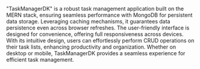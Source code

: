 
"TaskManagerDK" is a robust task management application built on the MERN stack, ensuring seamless performance with MongoDB for persistent data storage. Leveraging caching mechanisms, it guarantees data persistence even across browser refreshes. The user-friendly interface is designed for convenience, offering full responsiveness across devices. With its intuitive design, users can effortlessly perform CRUD operations on their task lists, enhancing productivity and organization. Whether on desktop or mobile, TaskManagerDK provides a seamless experience for efficient task management.
